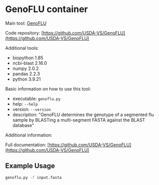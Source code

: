 # GenoFLU container

Main tool: [GenoFLU](https://github.com/USDA-VS/GenoFLU)

Code repository: [https://github.com/USDA-VS/GenoFLU](https://github.com/USDA-VS/GenoFLU)

Additional tools:

- biopython 1.85
- ncbi-blast 2.16.0
- numpy 2.0.2
- pandas 2.2.3
- python 3.9.21

Basic information on how to use this tool:

- executable: `genoflu.py`
- help: `--help`
- version: `--version`
- description: "GenoFLU determines the genotype of a segmented flu sample by BLASTing a multi-segment FASTA against the BLAST database"

Additional information:

Full documentation: [https://github.com/USDA-VS/GenoFLU](https://github.com/USDA-VS/GenoFLU)

## Example Usage

```bash
genoflu.py -f input.fasta
```
